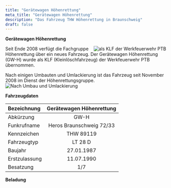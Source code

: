```yaml
---
title: "Gerätewagen Höhenrettung"
meta_title: "Gerätewagen Höhenrettung"
description: "Das Fahrzeug THW Höhenrettung in Braunschweig"
draft: false
---
```


**Gerätewagen Höhenrettung**

<img style="float: right;" src="/images/vehicle/KLF.jpg" alt="als KLF der Werkfeuerwehr PTB">
Seit Ende 2008 verfügt die Fachgruppe Höhenrettung über ein neues Fahrzeug.  
Der Gerätewagen Höhenrettung (GW-H) wurde als KLF (Kleinlöschfahrzeug) der Werkfeuerwehr PTB übernommen.

Nach einigen Umbauten und Umlackierung ist das Fahrzeug seit November 2008 im Dienst der Höhenrettungsgruppe. 
![Nach Umbau und Umlackierung](/images/vehicle/GWH.jpg)

**Fahrzeugdaten**

| Bezeichnung   | Gerätewagen Höhenrettung |
|:--------------|:------------------------:|
| Abkürzung     |           GW-H           |
| Funkrufname   | Heros Braunschweig 72/33 |
| Kennzeichen   |        THW 89119         |
| Fahrzeugtyp   |         LT 28 D          |
| Baujahr       |        27.01.1987        |
| Erstzulassung |        11.07.1990        |
| Besatzung     |           1/7            |

**Beladung**

